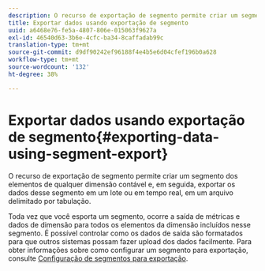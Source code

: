 ```yaml
---
description: O recurso de exportação de segmento permite criar um segmento dos elementos de qualquer dimensão contável e, em seguida, exportar os dados desse segmento em um lote ou em tempo real, em um arquivo delimitado por tabulação.
title: Exportar dados usando exportação de segmento
uuid: a6468e76-fe5a-4807-806e-015063f9627a
exl-id: 46540d63-3b6e-4cfc-ba34-8caffadab99c
translation-type: tm+mt
source-git-commit: d9df90242ef96188f4e4b5e6d04cfef196b0a628
workflow-type: tm+mt
source-wordcount: '132'
ht-degree: 38%

---
```


# Exportar dados usando exportação de segmento{#exporting-data-using-segment-export}

O recurso de exportação de segmento permite criar um segmento dos elementos de qualquer dimensão contável e, em seguida, exportar os dados desse segmento em um lote ou em tempo real, em um arquivo delimitado por tabulação.

Toda vez que você esporta um segmento, ocorre a saída de métricas e dados de dimensão para todos os elementos da dimensão incluídos nesse segmento. É possível controlar como os dados de saída são formatados para que outros sistemas possam fazer upload dos dados facilmente. Para obter informações sobre como configurar um segmento para exportação, consulte [Configuração de segmentos para exportação](../../../home/c-get-started/c-exp-data-seg-exp/t-config-sgts-expt.md#task-8857f221fa66463990ec9b60db6db372).

